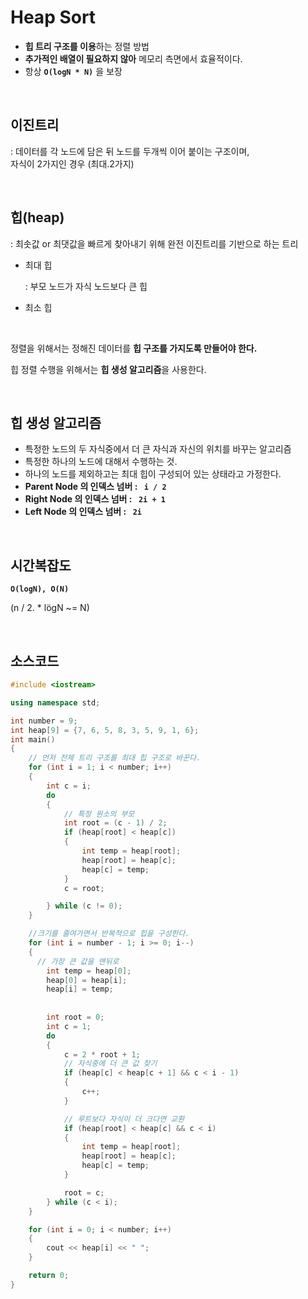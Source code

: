 # Heap Sort

- **힙 트리 구조를 이용**하는 정렬 방법
- **추가적인 배열이 필요하지 않아** 메모리 측면에서 효율적이다.
- 항상 **`O(logN * N)`** 을 보장

</br> 

## 이진트리

: 데이터를 각 노드에 담은 뒤 노드를 두개씩 이어 붙이는 구조이며,</br> 
  자식이 2가지인 경우 (최대.2가지)

</br> 

## 힙(heap)

: 최솟값 or 최댓값을 빠르게 찾아내기 위해 완전 이진트리를 기반으로 하는 트리

- 최대 힙

  : 부모 노드가 자식 노드보다 큰 힙

- 최소 힙

</br> 

정렬을 위해서는 정해진 데이터를 **힙 구조를 가지도록 만들어야 한다.**

힙 정렬 수행을 위해서는 **힙 생성 알고리즘**을 사용한다.

</br> 

## 힙 생성 알고리즘 

- 특정한 노드의 두 자식중에서 더 큰 자식과 자신의 위치를 바꾸는 알고리즘
- 특정한 하나의 노드에 대해서 수행하는 것.
- 하나의 노드를 제외하고는 최대 힙이 구성되어 있는 상태라고 가정한다.
- **Parent Node 의 인덱스 넘버 : ` i / 2`** 
- **Right Node 의 인덱스 넘버 : ` 2i + 1`**
- **Left Node 의 인덱스 넘버 : ` 2i`**

</br> 

## 시간복잡도

**`O(logN), O(N)`** 

(n / 2. * lögN ~= N)



</br> 

## 소스코드

```c++
#include <iostream>

using namespace std;

int number = 9;
int heap[9] = {7, 6, 5, 8, 3, 5, 9, 1, 6};
int main()
{
    // 먼저 전체 트리 구조를 최대 힙 구조로 바꾼다.
    for (int i = 1; i < number; i++)
    {
        int c = i;
        do
        {
          	// 특정 원소의 부모
            int root = (c - 1) / 2;
            if (heap[root] < heap[c])
            {
                int temp = heap[root];
                heap[root] = heap[c];
                heap[c] = temp;
            }
            c = root;

        } while (c != 0);
    }

    //크기를 줄여가면서 반복적으로 힙을 구성한다.
    for (int i = number - 1; i >= 0; i--)
    {
      // 가장 큰 값을 맨뒤로
        int temp = heap[0];
        heap[0] = heap[i];
        heap[i] = temp;
      
     
        int root = 0;
        int c = 1;
        do
        {
            c = 2 * root + 1;
            // 자식중에 더 큰 값 찾기
            if (heap[c] < heap[c + 1] && c < i - 1)
            {
                c++;
            }

            // 루트보다 자식이 더 크다면 교환
            if (heap[root] < heap[c] && c < i)
            {
                int temp = heap[root];
                heap[root] = heap[c];
                heap[c] = temp;
            }

            root = c;
        } while (c < i);
    }

    for (int i = 0; i < number; i++)
    {
        cout << heap[i] << " ";
    }

    return 0;
}
```

